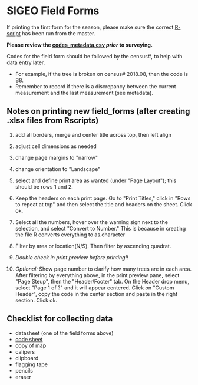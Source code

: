 # SIGEO Field Forms

If printing the first form for the season, please make sure the correct [R-script](https://github.com/SCBI-ForestGEO/Dendrobands/tree/master/Rscripts) has been run from the master.

**Please review the [codes_metadata.csv](https://github.com/SCBI-ForestGEO/Dendrobands/blob/master/metadata/codes_metadata.csv) _prior_ to surveying.**

Codes for the field form should be followed by the census#, to help with data entry later.
-	For example, if the tree is broken on census# 2018.08, then the code is B8.
- Remember to record if there is a discrepancy between the current measurement and the last measurement (see metadata).


## Notes on printing new field_forms (after creating .xlsx files from Rscripts)

1. add all borders, merge and center title across top, then left align

2. adjust cell dimensions as needed

3. change page margins to "narrow"

4. change orientation to "Landscape"

5. select and define print area as wanted (under "Page Layout"); this should be rows 1 and 2.

6. Keep the headers on each print page. Go to "Print Titles," click in "Rows to repeat at top" and then select the title and headers on the sheet. Click ok. 

7. Select all the numbers, hover over the warning sign next to the selection, and select "Convert to Number." This is because in creating the file R converts everything to as.character

8. Filter by area or location(N/S). Then filter by ascending quadrat.

9. *Double check in print preview before printing!!*

10. *Optional:* Show page number to clarify how many trees are in each area. After filtering by everything above, in the print preview pane, select "Page Steup", then the "Header/Footer" tab. On the Header drop menu, select "Page 1 of ?" and it will appear centered. Click on "Custom Header", copy the code in the center section and paste in the right section. Click ok.


## Checklist for collecting data
- datasheet (one of the field forms above)
- [code sheet](https://github.com/SCBI-ForestGEO/Dendrobands/blob/master/metadata/codes_metadata.csv)
- copy of [map](https://github.com/SCBI-ForestGEO/Dendrobands/tree/master/protocols_field-resources/maps)
- calipers
- clipboard
- flagging tape
- pencils
- eraser
